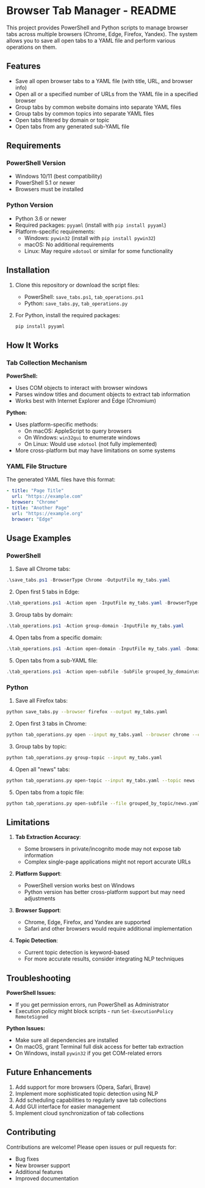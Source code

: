 # Browser Tab Manager - README

This project provides PowerShell and Python scripts to manage browser tabs across multiple browsers (Chrome, Edge, Firefox, Yandex). The system allows you to save all open tabs to a YAML file and perform various operations on them.

## Features

- Save all open browser tabs to a YAML file (with title, URL, and browser info)
- Open all or a specified number of URLs from the YAML file in a specified browser
- Group tabs by common website domains into separate YAML files
- Group tabs by common topics into separate YAML files
- Open tabs filtered by domain or topic
- Open tabs from any generated sub-YAML file

## Requirements

### PowerShell Version
- Windows 10/11 (best compatibility)
- PowerShell 5.1 or newer
- Browsers must be installed

### Python Version
- Python 3.6 or newer
- Required packages: `pyyaml` (install with `pip install pyyaml`)
- Platform-specific requirements:
  - Windows: `pywin32` (install with `pip install pywin32`)
  - macOS: No additional requirements
  - Linux: May require `xdotool` or similar for some functionality

## Installation

1. Clone this repository or download the script files:
   - PowerShell: `save_tabs.ps1`, `tab_operations.ps1`
   - Python: `save_tabs.py`, `tab_operations.py`

2. For Python, install the required packages:
   ```bash
   pip install pyyaml
   ```

## How It Works

### Tab Collection Mechanism

**PowerShell:**
- Uses COM objects to interact with browser windows
- Parses window titles and document objects to extract tab information
- Works best with Internet Explorer and Edge (Chromium)

**Python:**
- Uses platform-specific methods:
  - On macOS: AppleScript to query browsers
  - On Windows: `win32gui` to enumerate windows
  - On Linux: Would use `xdotool` (not fully implemented)
- More cross-platform but may have limitations on some systems

### YAML File Structure

The generated YAML files have this format:
```yaml
- title: "Page Title"
  url: "https://example.com"
  browser: "Chrome"
- title: "Another Page"
  url: "https://example.org"
  browser: "Edge"
```

## Usage Examples

### PowerShell

1. Save all Chrome tabs:
```powershell
.\save_tabs.ps1 -BrowserType Chrome -OutputFile my_tabs.yaml
```

2. Open first 5 tabs in Edge:
```powershell
.\tab_operations.ps1 -Action open -InputFile my_tabs.yaml -BrowserType Edge -Count 5
```

3. Group tabs by domain:
```powershell
.\tab_operations.ps1 -Action group-domain -InputFile my_tabs.yaml
```

4. Open tabs from a specific domain:
```powershell
.\tab_operations.ps1 -Action open-domain -InputFile my_tabs.yaml -Domain example.com -BrowserType Chrome
```

5. Open tabs from a sub-YAML file:
```powershell
.\tab_operations.ps1 -Action open-subfile -SubFile grouped_by_domain\example.com.yaml -BrowserType Firefox
```

### Python

1. Save all Firefox tabs:
```bash
python save_tabs.py --browser firefox --output my_tabs.yaml
```

2. Open first 3 tabs in Chrome:
```bash
python tab_operations.py open --input my_tabs.yaml --browser chrome --count 3
```

3. Group tabs by topic:
```bash
python tab_operations.py group-topic --input my_tabs.yaml
```

4. Open all "news" tabs:
```bash
python tab_operations.py open-topic --input my_tabs.yaml --topic news --browser edge
```

5. Open tabs from a topic file:
```bash
python tab_operations.py open-subfile --file grouped_by_topic/news.yaml --browser firefox
```

## Limitations

1. **Tab Extraction Accuracy**:
   - Some browsers in private/incognito mode may not expose tab information
   - Complex single-page applications might not report accurate URLs

2. **Platform Support**:
   - PowerShell version works best on Windows
   - Python version has better cross-platform support but may need adjustments

3. **Browser Support**:
   - Chrome, Edge, Firefox, and Yandex are supported
   - Safari and other browsers would require additional implementation

4. **Topic Detection**:
   - Current topic detection is keyword-based
   - For more accurate results, consider integrating NLP techniques

## Troubleshooting

**PowerShell Issues:**
- If you get permission errors, run PowerShell as Administrator
- Execution policy might block scripts - run `Set-ExecutionPolicy RemoteSigned`

**Python Issues:**
- Make sure all dependencies are installed
- On macOS, grant Terminal full disk access for better tab extraction
- On Windows, install `pywin32` if you get COM-related errors

## Future Enhancements

1. Add support for more browsers (Opera, Safari, Brave)
2. Implement more sophisticated topic detection using NLP
3. Add scheduling capabilities to regularly save tab collections
4. Add GUI interface for easier management
5. Implement cloud synchronization of tab collections

## Contributing

Contributions are welcome! Please open issues or pull requests for:
- Bug fixes
- New browser support
- Additional features
- Improved documentation